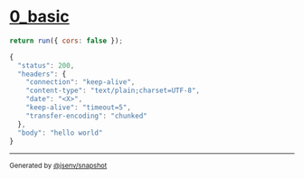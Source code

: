 # [0_basic](../../hello_world.test.mjs#L27)

```js
return run({ cors: false });
```

```js
{
  "status": 200,
  "headers": {
    "connection": "keep-alive",
    "content-type": "text/plain;charset=UTF-8",
    "date": "<X>",
    "keep-alive": "timeout=5",
    "transfer-encoding": "chunked"
  },
  "body": "hello world"
}
```

---

<sub>
  Generated by <a href="https://github.com/jsenv/core/tree/main/packages/independent/snapshot">@jsenv/snapshot</a>
</sub>
